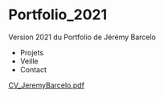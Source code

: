 # Portfolio_2021

Version 2021 du Portfolio de Jérémy Barcelo

- Projets
- Veille
- Contact

[CV_JeremyBarcelo.pdf](https://github.com/Pinkoune/Portfolio/files/9378022/CV_JeremyBarcelo.pdf)
